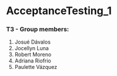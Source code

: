 # AcceptanceTesting_1

### T3 - Group members:
1. Josué Dávalos
2. Jocellyn Luna
3. Robert Moreno
4. Adriana Riofrio
5. Paulette Vázquez